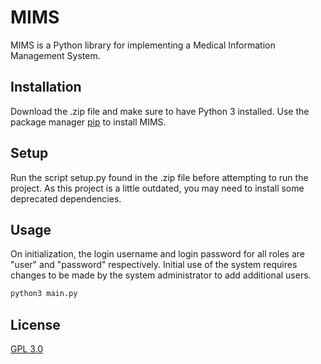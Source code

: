 # MIMS

MIMS is a Python library for implementing a Medical Information Management System.

## Installation

Download the .zip file and make sure to have Python 3 installed. Use the package manager [pip](https://pip.pypa.io/en/stable/) to install MIMS.



## Setup
Run the script setup.py found in the .zip file before attempting to run the project. As this project is a little outdated, you may need to install some deprecated dependencies.

## Usage
On initialization, the login username and login password for all roles are "user" and "password" respectively. Initial use of the system requires changes to be made by the system administrator to add additional users.
```bash
python3 main.py
```

## License
[GPL 3.0](https://choosealicense.com/licenses/gpl-3.0/)
